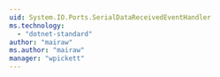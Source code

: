 ```yaml
---
uid: System.IO.Ports.SerialDataReceivedEventHandler
ms.technology: 
  - "dotnet-standard"
author: "mairaw"
ms.author: "mairaw"
manager: "wpickett"
---
```


